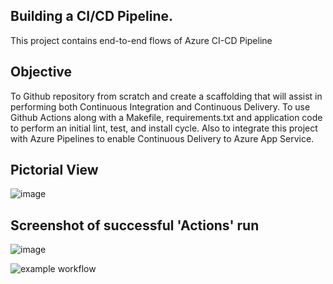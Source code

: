 
## Building a CI/CD Pipeline.
This project contains end-to-end flows of Azure CI-CD Pipeline 

## Objective
To Github repository from scratch and create a scaffolding that will assist in performing both Continuous Integration and Continuous Delivery. To use Github Actions along with a Makefile, requirements.txt and application code to perform an initial lint, test, and install cycle. Also to integrate this project with Azure Pipelines to enable Continuous Delivery to Azure App Service.

## Pictorial View
![image](https://user-images.githubusercontent.com/115372822/194770918-9a22d4f4-a684-49e8-8334-84b907aa51d8.png)

## Screenshot of successful 'Actions' run
![image](https://user-images.githubusercontent.com/115372822/194755047-c78bbd48-8c58-4665-962d-94ff3875c0b0.png)


![example workflow](https://github.com/deepgoswami09/subhadeep-udacity-p6/actions/workflows/ythonapp.yml/badge.svg)

